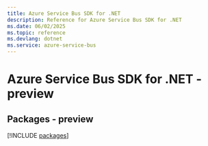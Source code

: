 ```yaml
---
title: Azure Service Bus SDK for .NET
description: Reference for Azure Service Bus SDK for .NET
ms.date: 06/02/2025
ms.topic: reference
ms.devlang: dotnet
ms.service: azure-service-bus
---
```

# Azure Service Bus SDK for .NET - preview
## Packages - preview
[!INCLUDE [packages](service-bus-index.md)]